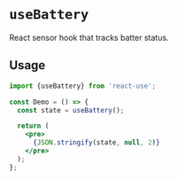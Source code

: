 # `useBattery`

React sensor hook that tracks batter status.


## Usage

```jsx
import {useBattery} from 'react-use';

const Demo = () => {
  const state = useBattery();

  return (
    <pre>
      {JSON.stringify(state, null, 2)}
    </pre>
  );
};
```
